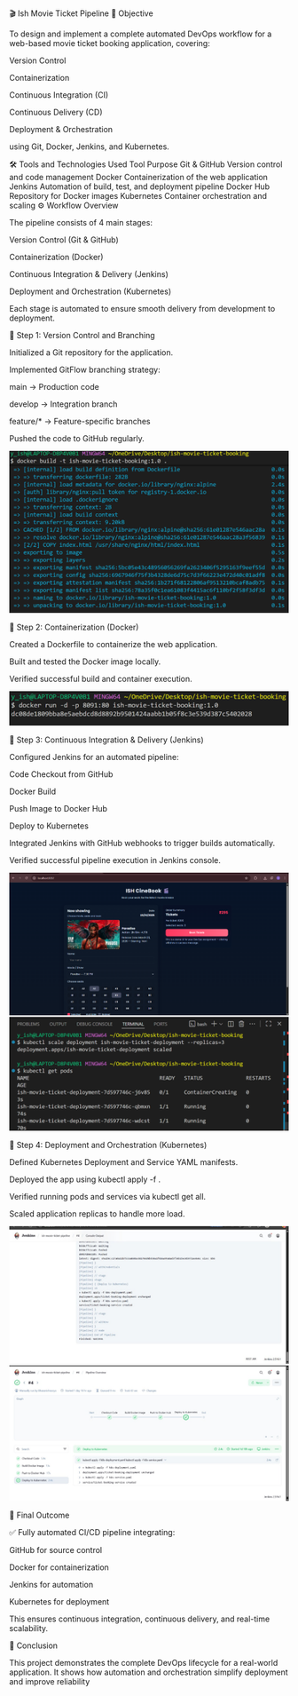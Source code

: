 🎬 Ish Movie Ticket Pipeline
🎯 Objective

To design and implement a complete automated DevOps workflow for a web-based movie ticket booking application, covering:

Version Control

Containerization

Continuous Integration (CI)

Continuous Delivery (CD)

Deployment & Orchestration

using Git, Docker, Jenkins, and Kubernetes.

🛠️ Tools and Technologies Used
Tool	Purpose
Git & GitHub	Version control and code management
Docker	Containerization of the web application
Jenkins	Automation of build, test, and deployment pipeline
Docker Hub	Repository for Docker images
Kubernetes	Container orchestration and scaling
⚙️ Workflow Overview

The pipeline consists of 4 main stages:

Version Control (Git & GitHub)

Containerization (Docker)

Continuous Integration & Delivery (Jenkins)

Deployment and Orchestration (Kubernetes)

Each stage is automated to ensure smooth delivery from development to deployment.

🔹 Step 1: Version Control and Branching

Initialized a Git repository for the application.

Implemented GitFlow branching strategy:

main → Production code

develop → Integration branch

feature/* → Feature-specific branches

Pushed the code to GitHub regularly.

![Git Repository Setup](images/Screenshot%202025-10-23%20210239.png)

🔹 Step 2: Containerization (Docker)

Created a Dockerfile to containerize the web application.

Built and tested the Docker image locally.

Verified successful build and container execution.

![Docker Build Process](images/Screenshot%202025-10-23%20210735.png)

🔹 Step 3: Continuous Integration & Delivery (Jenkins)

Configured Jenkins for an automated pipeline:

Code Checkout from GitHub

Docker Build

Push Image to Docker Hub

Deploy to Kubernetes

Integrated Jenkins with GitHub webhooks to trigger builds automatically.

Verified successful pipeline execution in Jenkins console.

![Jenkins Build](images/Screenshot%202025-10-23%20210957.png)
![Jenkins Success](images/Screenshot%202025-10-23%20211620.png)

🔹 Step 4: Deployment and Orchestration (Kubernetes)

Defined Kubernetes Deployment and Service YAML manifests.

Deployed the app using kubectl apply -f <file>.

Verified running pods and services via kubectl get all.

Scaled application replicas to handle more load.

![Kubernetes Deployment](images/WhatsApp%20Image%202025-10-25%20at%2012.41.36_cc18810b.jpg)
![Application Running](images/WhatsApp%20Image%202025-10-25%20at%2012.41.37_b82008c7.jpg)

🚀 Final Outcome

✅ Fully automated CI/CD pipeline integrating:

GitHub for source control

Docker for containerization

Jenkins for automation

Kubernetes for deployment

This ensures continuous integration, continuous delivery, and real-time scalability.

📄 Conclusion

This project demonstrates the complete DevOps lifecycle for a real-world application.
It shows how automation and orchestration simplify deployment and improve reliability

